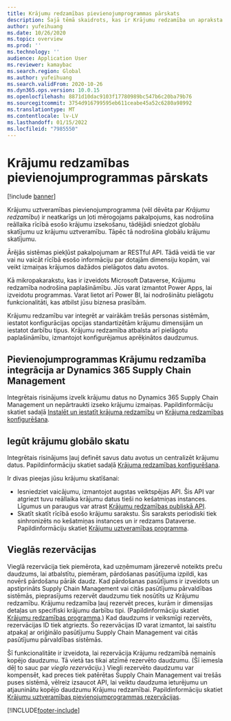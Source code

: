 ```yaml
---
title: Krājumu redzamības pievienojumprogrammas pārskats
description: Šajā tēmā skaidrots, kas ir Krājumu redzamība un apraksta tās funkcijas.
author: yufeihuang
ms.date: 10/26/2020
ms.topic: overview
ms.prod: ''
ms.technology: ''
audience: Application User
ms.reviewer: kamaybac
ms.search.region: Global
ms.author: yufeihuang
ms.search.validFrom: 2020-10-26
ms.dyn365.ops.version: 10.0.15
ms.openlocfilehash: 8871d10dac9103f17780989bc547b6c20ba79b76
ms.sourcegitcommit: 3754d916799595eb611ceabe45a52c6280a98992
ms.translationtype: MT
ms.contentlocale: lv-LV
ms.lasthandoff: 01/15/2022
ms.locfileid: "7985550"
---
```

# <a name="inventory-visibility-add-in-overview"></a>Krājumu redzamības pievienojumprogrammas pārskats

[!include [banner](../includes/banner.md)]

Krājumu uztveramības pievienojumprogramma (vēl dēvēta par *Krājumu redzamību*) ir neatkarīgs un ļoti mērogojams pakalpojums, kas nodrošina reāllaika rīcībā esošo krājumu izsekošanu, tādējādi sniedzot globālu skatījumu uz krājumu uztveramību. Tāpēc tā nodrošina globālu krājumu skatījumu.

Ārējās sistēmas piekļūst pakalpojumam ar RESTful API. Tādā veidā tie var vai nu vaicāt rīcībā esošo informāciju par dotajām dimensiju kopām, vai veikt izmaiņas krājumos dažādos pielāgotos datu avotos.

Kā mikropakarakstu, kas ir izveidots Microsoft Dataverse, Krājumu redzamība nodrošina paplašināmību. Jūs varat izmantot Power Apps, lai izveidotu programmas. Varat lietot arī Power BI, lai nodrošinātu pielāgotu funkcionalitāti, kas atbilst jūsu biznesa prasībām.

Krājumu redzamību var integrēt ar vairākām trešās personas sistēmām, iestatot konfigurācijas opcijas standartizētām krājumu dimensijām un iestatot darbību tipus. Krājumu redzamība atbalsta arī pielāgotu paplašināmību, izmantojot konfigurējamus aprēķinātos daudzumus.

## <a name="inventory-visibility-integration-with-dynamics-365-supply-chain-management"></a>Pievienojumprogrammas Krājumu redzamība integrācija ar Dynamics 365 Supply Chain Management

Integrētais risinājums izvelk krājumu datus no Dynamics 365 Supply Chain Management un nepārtraukti izseko krājumu izmaiņas. Papildinformāciju skatiet sadaļā [Instalēt un iestatīt krājuma redzamību](inventory-visibility-setup.md) un [Krājuma redzamības konfigurēšana](inventory-visibility-configuration.md).

## <a name="get-a-global-view-of-inventory"></a>Iegūt krājumu globālo skatu

Integrētais risinājums ļauj definēt savus datu avotus un centralizēt krājumu datus. Papildinformāciju skatiet sadaļā [Krājuma redzamības konfigurēšana](inventory-visibility-configuration.md).

Ir divas pieejas jūsu krājumu skatīšanai:

- Iesniedziet vaicājumu, izmantojot augstas veiktspējas API. Šis API var atgriezt tuvu reāllaika krājumu datus tieši no kešatmiņas instances. Līgumus un paraugus var atrast [Krājumu redzamības publiskā API](inventory-visibility-api.md).
- Skatīt skatīt rīcībā esošo krājumu sarakstu. Šis saraksts periodiski tiek sinhronizēts no kešatmiņas instances un ir redzams Dataverse. Papildinformāciju skatiet [Krājumu uztveramības programma](inventory-visibility-power-platform.md).

## <a name="soft-reservations"></a>Vieglās rezervācijas

Vieglā rezervācija tiek piemērota, kad uzņēmumam jārezervē noteikts preču daudzums, lai atbalstītu, piemēram, pārdošanas pasūtījuma izpildi, kas novērš pārdošanu pārāk daudz. Kad pārdošanas pasūtījums ir izveidots un apstiprināts Supply Chain Management vai citās pasūtījumu pārvaldības sistēmās, pieprasījums rezervēt daudzumu tiek nosūtīts uz Krājumu redzamību. Krājumu redzamība ļauj rezervēt preces, kurām ir dimensijas detaļas un specifiski krājumu darbību tipi. (Papildinformāciju skatiet [Krājumu redzamības programma](inventory-visibility-power-platform.md).) Kad daudzums ir veiksmīgi rezervēts, rezervācijas ID tiek atgriezts. Šo rezervācijas ID varat izmantot, lai saistītu atpakaļ ar oriģinālo pasūtījumu Supply Chain Management vai citās pasūtījumu pārvaldības sistēmās.

Šī funkcionalitāte ir izveidota, lai rezervācija Krājumu redzamībā nemainīs kopējo daudzumu. Tā vietā tas tikai atzīmē rezervēto daudzumu. (Šī iemesla dēļ to sauc par *vieglo rezervāciju*.) Viegli rezervēto daudzumu var kompensēt, kad preces tiek patērētas Supply Chain Management vai trešās puses sistēmā, vēlreiz izsaucot API, lai veiktu daudzuma ieturējumu un atjauninātu kopējo daudzumu Krājumu redzamībai. Papildinformāciju skatiet [Krājumu uztveramības pievienojumprogrammas rezervācijas](inventory-visibility-reservations.md).

[!INCLUDE[footer-include](../../includes/footer-banner.md)]
